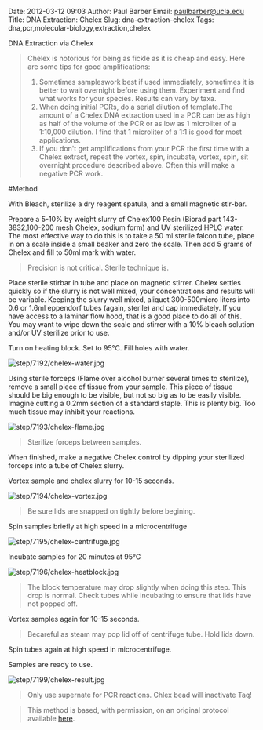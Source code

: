 Date: 2012-03-12 09:03
Author: Paul Barber
Email: paulbarber@ucla.edu
Title: DNA Extraction: Chelex
Slug: dna-extraction-chelex
Tags: dna,pcr,molecular-biology,extraction,chelex

DNA Extraction via Chelex




>Chelex is notorious for being as fickle as it is cheap and easy. Here are some tips for good amplifications:
>1. Sometimes sampleswork best if used immediately, sometimes it is better to wait overnight before using them. Experiment and find what works for your species. Results can vary by taxa.
>2. When doing initial PCRs, do a serial dilution of template.The amount of a Chelex DNA extraction used in a PCR can be as high as half of the volume of the PCR or as low as 1 microliter of a 1:10,000 dilution. I find that 1 microliter of a 1:1 is good for most applications.
>3. If you don't get amplifications from your PCR the first time with a Chelex extract, repeat the vortex, spin, incubate, vortex, spin, sit overnight procedure described above. Often this will make a negative PCR work.




#Method

With Bleach, sterilize a dry reagent spatula, and a small magnetic stir-bar.



 Prepare a 5-10% by weight slurry of Chelex100 Resin (Biorad part 143- 3832,100-200 mesh Chelex, sodium form) and UV sterilized HPLC water. The most effective way to do this is to take a 50 ml sterile falcon tube, place in on a scale inside a small beaker and zero the scale. Then add 5 grams of Chelex and fill to 50ml mark with water. 


>Precision is not critical. Sterile technique is.


Place sterile stirbar in tube and place on magnetic stirrer. Chelex settles quickly so if the slurry is not well mixed, your concentrations and results will be variable. Keeping the slurry well mixed, aliquot 300-500micro liters into 0.6 or 1.6ml eppendorf tubes (again, sterile) and cap immediately. If you have access to a laminar flow hood, that is a good place to do all of this. You may want to wipe down the scale and stirrer with a 10% bleach solution and/or UV sterilize prior to use.



Turn on heating block. Set to 95°C. Fill holes with water.

![step/7192/chelex-water.jpg](/static/images/step/7192/chelex-water.jpg)



Using sterile forceps (Flame over alcohol burner several times to sterilize), remove a small piece of tissue from your sample. This piece of tissue should be big enough to be visible, but not so big as to be easily visible. Imagine cutting a 0.2mm section of a standard staple. This is plenty big. Too much tissue may inhibit your reactions.

![step/7193/chelex-flame.jpg](/static/images/step/7193/chelex-flame.jpg)


>Sterilize forceps between samples.


When finished, make a negative Chelex control by dipping your sterilized forceps into a tube of Chelex slurry.



Vortex sample and chelex slurry for 10-15 seconds.

![step/7194/chelex-vortex.jpg](/static/images/step/7194/chelex-vortex.jpg)


>Be sure lids are snapped on tightly before begining.


Spin samples briefly at high speed in a microcentrifuge

![step/7195/chelex-centrifuge.jpg](/static/images/step/7195/chelex-centrifuge.jpg)



Incubate samples for 20 minutes at 95°C

![step/7196/chelex-heatblock.jpg](/static/images/step/7196/chelex-heatblock.jpg)


>The block temperature may drop slightly when doing this step. This drop is normal. Check tubes while incubating to ensure
>that lids have not popped off.
>


Vortex samples again for 10-15 seconds.


>Becareful as steam may pop lid off of centrifuge tube. Hold lids down.


Spin tubes again at high speed in microcentrifuge.



Samples are ready to use. 

![step/7199/chelex-result.jpg](/static/images/step/7199/chelex-result.jpg)


>Only use supernate for PCR reactions. Chlex bead will inactivate Taq!






>This method is based, with permission, on an original protocol available [here](http://www.eeb.ucla.edu/Faculty/Barber/Web%20Protocols/Chelex%20Protocol-SLB.pdf).

